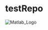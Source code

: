 # testRepo

![Matlab_Logo](https://github.com/OodaePaddle/testRepo/assets/45573727/012c51b9-6121-42f8-a017-b77f01ee23b2)
